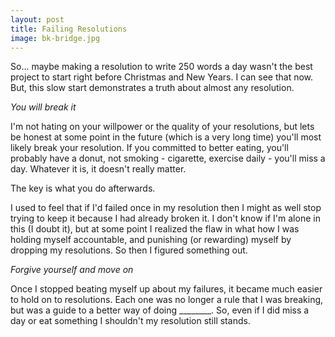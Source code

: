 ```yaml
---
layout: post
title: Failing Resolutions
image: bk-bridge.jpg
---
```


So... maybe making a resolution to write 250 words a day wasn't the best project to start right before Christmas and New Years. I can see that now.  But, this slow start demonstrates a truth about almost any resolution.

*You will break it*

I'm not hating on your willpower or the quality of your resolutions, but lets be honest at some point in the future (which is a very long time) you'll most likely break your resolution. If you committed to better eating, you'll probably have a donut, not smoking - cigarette, exercise daily - you'll miss a day.  Whatever it is, it doesn't really matter.

The key is what you do afterwards.

I used to feel that if I'd failed once in my resolution then I might as well stop trying to keep it because I had already broken it. I don't know if I'm alone in this (I doubt it), but at some point I realized the flaw in what how I was holding myself accountable, and punishing (or rewarding) myself by dropping my resolutions. So then I figured something out.

*Forgive yourself and move on*

Once I stopped beating myself up about my failures, it became much easier to hold on to resolutions. Each one was no longer a rule that I was breaking, but was a guide to a better way of doing ________. So, even if I did miss a day or eat something I shouldn't my resolution still stands.